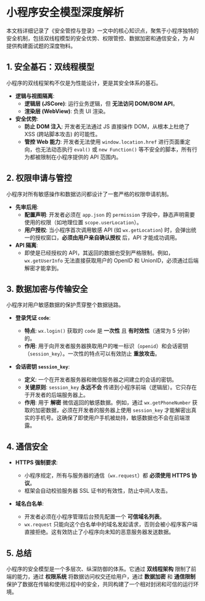 # 小程序安全模型深度解析

本文档详细记录了《安全管控与登录》一文中的核心知识点，聚焦于小程序独特的安全机制，包括双线程模型的安全优势、权限管控、数据加密和通信安全，为 AI 提供构建面试题的深度物料。

## 1. 安全基石：双线程模型

小程序的双线程架构不仅是为性能设计，更是其安全体系的基石。

- **逻辑与视图隔离**:
    - **逻辑层 (JSCore)**: 运行业务逻辑，但 **无法访问 DOM/BOM API**。
    - **渲染层 (WebView)**: 负责 UI 渲染。
- **安全优势**:
    - **防止 DOM 注入**: 开发者无法通过 JS 直接操作 DOM，从根本上杜绝了 XSS (跨站脚本攻击) 的可能性。
    - **管控 Web 能力**: 开发者无法使用 `window.location.href` 进行页面重定向，也无法动态执行 `eval()` 或 `new Function()` 等不安全的脚本，所有行为都被限制在小程序提供的 API 范围内。

## 2. 权限申请与管控

小程序对所有敏感操作和数据访问都设计了一套严格的权限申请机制。

- **先审后用**:
    - **配置声明**: 开发者必须在 `app.json` 的 `permission` 字段中，静态声明需要使用的权限（如地理位置 `scope.userLocation`）。
    - **用户授权**: 当小程序首次调用敏感 API (如 `wx.getLocation`) 时，会弹出统一的授权窗口，**必须由用户亲自确认授权** 后，API 才能成功调用。
- **API 隔离**:
    - 即使是已经授权的 API，其返回的数据也受到严格限制。例如，`wx.getUserInfo` 无法直接获取用户的 OpenID 和 UnionID，必须通过后端解密才能拿到。

## 3. 数据加密与传输安全

小程序对用户敏感数据的保护贯穿整个数据链路。

- **登录凭证 `code`**:
    - **特点**: `wx.login()` 获取的 `code` 是 **一次性** 且 **有时效性**（通常为 5 分钟）的。
    - **作用**: 用于向开发者服务器换取用户的唯一标识（`openid`）和会话密钥（`session_key`）。一次性的特点可以有效防止 **重放攻击**。

- **会话密钥 `session_key`**:
    - **定义**: 一个在开发者服务器和微信服务器之间建立的会话的密钥。
    - **关键原则**: `session_key` **永远不会** 传递到小程序前端（逻辑层）。它只存在于开发者的后端服务器上。
    - **作用**: 用于 **解密** 微信返回的敏感数据。例如，通过 `wx.getPhoneNumber` 获取的加密数据，必须在开发者的服务器上使用 `session_key` 才能解密出真实的手机号。这确保了即使用户手机被劫持，敏感数据也不会在前端泄露。

## 4. 通信安全

- **HTTPS 强制要求**:
    - 小程序规定，所有与服务器的通信（`wx.request`）都 **必须使用 HTTPS 协议**。
    - 框架会自动校验服务器 SSL 证书的有效性，防止中间人攻击。

- **域名白名单**:
    - 开发者必须在小程序管理后台预先配置一个 **可信域名列表**。
    - `wx.request` 只能向这个白名单中的域名发起请求，否则会被小程序客户端直接拒绝。这有效防止了小程序向未知的恶意服务器发送数据。

## 5. 总结

小程序的安全模型是一个多层次、纵深防御的体系。它通过 **双线程架构** 限制了前端的能力，通过 **权限系统** 将数据访问权交还给用户，通过 **数据加密** 和 **通信限制** 保护了数据在传输和使用过程中的安全，共同构建了一个相对封闭和可信的运行环境。
